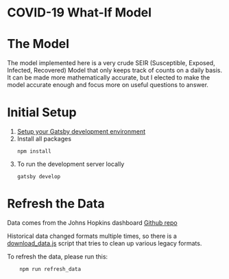 # COVID-19 What-If Model

# The Model

The model implemented here is a very crude
SEIR (Susceptible, Exposed, Infected, Recovered) Model that only keeps track of counts on 
a daily basis.  It can be made more 
mathematically accurate, but I elected
to make the model accurate enough and
focus more on useful questions to answer.  


# Initial Setup

1. [Setup your Gatsby development environment](https://www.gatsbyjs.org/tutorial/part-zero/)
2. Install all packages
    ```
    npm install
    ````
3. To run the development server locally
    ```
    gatsby develop
    ```


# Refresh the Data

Data comes from the Johns Hopkins dashboard [Github repo](https://github.com/CSSEGISandData/COVID-19)

Historical data changed formats multiple times, so there is a [download_data.js](./data_download/download_data.js) script that tries to clean up
various legacy formats.

To refresh the data, please run this:
```
    npm run refresh_data
```
